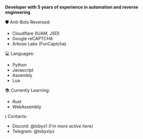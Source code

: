 
**Developer with 5 years of experience in automation and reverse engineering**

🛡️ Anti-Bots Reversed:
   - Cloudflare (IUAM, JSD)
   - Google reCAPTCHA
   - Arkose Labs (FunCaptcha)

💻 Languages:  
   - Python
   - Javascript
   - Assembly
   - Lua


📚 Currently Learning:
   - Rust
   - WebAssembly


📞 Contacts:
   - Discord: @lobyx1  *(I'm more active here)*
   - Telegram: @lobyxlyx
